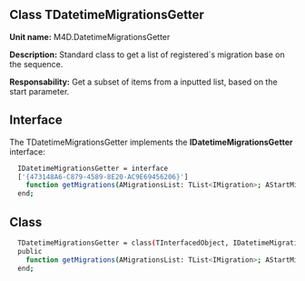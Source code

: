 ## Class **TDatetimeMigrationsGetter** ## 

**Unit name:** M4D.DatetimeMigrationsGetter

**Description:** Standard class to get a list of registered´s migration base on the sequence.

**Responsability:** Get a subset of items from a inputted list, based on the start parameter.

## Interface ##
The TDatetimeMigrationsGetter implements the **IDatetimeMigrationsGetter** interface:
```sh
  IDatetimeMigrationsGetter = interface
  ['{473148A6-C879-4589-8E20-AC9E69456206}']
    function getMigrations(AMigrationsList: TList<IMigration>; AStartMigrationDateTime: TDatetime; AMainMigrationsGetter: IMainMigrationsGetter): TList<IMigration>;
  end;
```
## Class ##

```sh
  TDatetimeMigrationsGetter = class(TInterfacedObject, IDatetimeMigrationsGetter)
  public
    function getMigrations(AMigrationsList: TList<IMigration>; AStartMigrationDateTime: TDateTime; AMainMigrationsGetter: IMainMigrationsGetter): TList<IMigration>;
  end;
```
